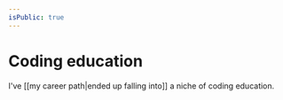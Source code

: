 ```yaml
---
isPublic: true
---
```


# Coding education

I've [[my career path|ended up falling into]] a niche of coding education.